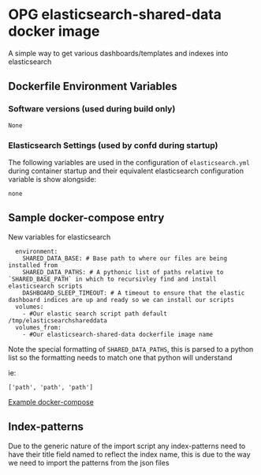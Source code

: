 # OPG elasticsearch-shared-data docker image

A simple way to get various dashboards/templates and indexes into elasticsearch

## Dockerfile Environment Variables

### Software versions (used during build only)

```
None
```

### Elasticsearch Settings (used by confd during startup)

The following variables are used in the configuration of `elasticsearch.yml` during container startup and their equivalent elasticsearch configuration variable is show alongside:

```
none
```

## Sample docker-compose entry

New variables for elasticsearch

```
  environment:
    SHARED_DATA_BASE: # Base path to where our files are being installed from
    SHARED_DATA_PATHS: # A pythonic list of paths relative to `SHARED_BASE_PATH` in which to recursivley find and install elasticsearch scripts
    DASHBOARD_SLEEP_TIMEOUT: # A timeout to ensure that the elastic dashboard indices are up and ready so we can install our scripts
  volumes:
    - #Our elastic search script path default /tmp/elasticsearchshareddata
  volumes_from:
    - #Our elasticsearch-shared-data dockerfile image name
```

Note the special formatting of `SHARED_DATA_PATHS`, this is parsed to a python list so the formatting needs to match one that python will understand

ie:

```
['path', 'path', 'path']
```

[Example docker-compose](docker-compose.yml)

## Index-patterns

Due to the generic nature of the import script any index-patterns need to have their title field named to reflect the index name, this is due to the way we need to import the patterns from the json files
